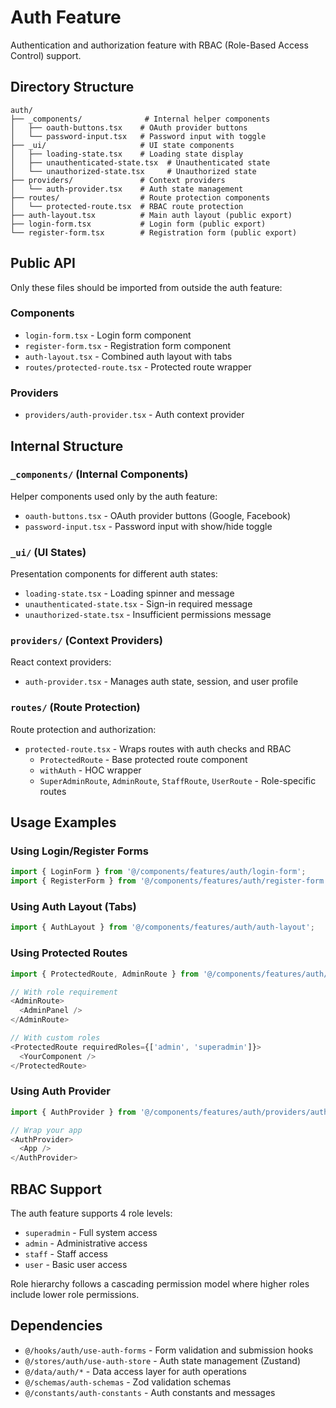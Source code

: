 # Auth Feature

Authentication and authorization feature with RBAC (Role-Based Access Control) support.

## Directory Structure

```
auth/
├── _components/              # Internal helper components
│   ├── oauth-buttons.tsx    # OAuth provider buttons
│   └── password-input.tsx   # Password input with toggle
├── _ui/                     # UI state components
│   ├── loading-state.tsx    # Loading state display
│   ├── unauthenticated-state.tsx  # Unauthenticated state
│   └── unauthorized-state.tsx     # Unauthorized state
├── providers/               # Context providers
│   └── auth-provider.tsx    # Auth state management
├── routes/                  # Route protection components
│   └── protected-route.tsx  # RBAC route protection
├── auth-layout.tsx          # Main auth layout (public export)
├── login-form.tsx           # Login form (public export)
└── register-form.tsx        # Registration form (public export)
```

## Public API

Only these files should be imported from outside the auth feature:

### Components
- `login-form.tsx` - Login form component
- `register-form.tsx` - Registration form component  
- `auth-layout.tsx` - Combined auth layout with tabs
- `routes/protected-route.tsx` - Protected route wrapper

### Providers
- `providers/auth-provider.tsx` - Auth context provider

## Internal Structure

### `_components/` (Internal Components)
Helper components used only by the auth feature:
- `oauth-buttons.tsx` - OAuth provider buttons (Google, Facebook)
- `password-input.tsx` - Password input with show/hide toggle

### `_ui/` (UI States)
Presentation components for different auth states:
- `loading-state.tsx` - Loading spinner and message
- `unauthenticated-state.tsx` - Sign-in required message
- `unauthorized-state.tsx` - Insufficient permissions message

### `providers/` (Context Providers)
React context providers:
- `auth-provider.tsx` - Manages auth state, session, and user profile

### `routes/` (Route Protection)
Route protection and authorization:
- `protected-route.tsx` - Wraps routes with auth checks and RBAC
  - `ProtectedRoute` - Base protected route component
  - `withAuth` - HOC wrapper
  - `SuperAdminRoute`, `AdminRoute`, `StaffRoute`, `UserRoute` - Role-specific routes

## Usage Examples

### Using Login/Register Forms
```typescript
import { LoginForm } from '@/components/features/auth/login-form';
import { RegisterForm } from '@/components/features/auth/register-form';
```

### Using Auth Layout (Tabs)
```typescript
import { AuthLayout } from '@/components/features/auth/auth-layout';
```

### Using Protected Routes
```typescript
import { ProtectedRoute, AdminRoute } from '@/components/features/auth/routes/protected-route';

// With role requirement
<AdminRoute>
  <AdminPanel />
</AdminRoute>

// With custom roles
<ProtectedRoute requiredRoles={['admin', 'superadmin']}>
  <YourComponent />
</ProtectedRoute>
```

### Using Auth Provider
```typescript
import { AuthProvider } from '@/components/features/auth/providers/auth-provider';

// Wrap your app
<AuthProvider>
  <App />
</AuthProvider>
```

## RBAC Support

The auth feature supports 4 role levels:
- `superadmin` - Full system access
- `admin` - Administrative access
- `staff` - Staff access
- `user` - Basic user access

Role hierarchy follows a cascading permission model where higher roles include lower role permissions.

## Dependencies

- `@/hooks/auth/use-auth-forms` - Form validation and submission hooks
- `@/stores/auth/use-auth-store` - Auth state management (Zustand)
- `@/data/auth/*` - Data access layer for auth operations
- `@/schemas/auth-schemas` - Zod validation schemas
- `@/constants/auth-constants` - Auth constants and messages

